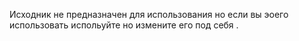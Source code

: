 Исходник не предназначен для использования но если вы эоего использовать испольуйте но измените его под себя .
